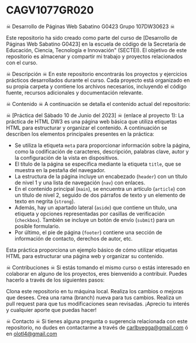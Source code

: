 # CAGV1077GR020
☠ Desarrollo de Páginas Web Sabatino G0423 Grupo 107DW30623 ☠

Este repositorio ha sido creado como parte del curso de [Desarrollo de Páginas Web Sabatino G0423] en la escuela de código de la Secretaría de Educación, Ciencia, Tecnología e Innovación" (SECTEI). El objetivo de este repositorio es almacenar y compartir mi trabajo y proyectos relacionados con el curso.

☠ Descripción ☠
En este repositorio encontrarás los proyectos y ejercicios prácticos desarrollados durante el curso. Cada proyecto está organizado en su propia carpeta y contiene los archivos necesarios, incluyendo el código fuente, recursos adicionales y documentación relevante.

☠ Contenido ☠
A continuación se detalla el contenido actual del repositorio:

☠ [Práctica del Sábado 10 de Junio del 2023] ☠ (enlace al proyecto 1): La práctica de HTML DW3 es una página web básica que utiliza etiquetas HTML para estructurar y organizar el contenido. A continuación se describen los elementos principales presentes en la práctica:

- Se utiliza la etiqueta `meta` para proporcionar información sobre la página, como la codificación de caracteres, descripción, palabras clave, autor y la configuración de la vista en dispositivos.
- El título de la página se especifica mediante la etiqueta `title`, que se muestra en la pestaña del navegador.
- La estructura de la página incluye un encabezado (`header`) con un título de nivel 1 y una lista de navegación (`nav`) con enlaces.
- En el contenido principal (`main`), se encuentra un artículo (`article`) con un título de nivel 2, seguido de dos párrafos de texto y un elemento de texto en negrita (`strong`).
- Además, hay un apartado lateral (`aside`) que contiene un título, una etiqueta y opciones representadas por casillas de verificación (`checkbox`). También se incluye un botón de envío (`submit`) para un posible formulario.
- Por último, el pie de página (`footer`) contiene una sección de información de contacto, derechos de autor, etc.

Esta práctica proporciona un ejemplo básico de cómo utilizar etiquetas HTML para estructurar una página web y organizar su contenido.

☠ Contribuciones ☠
Si estás tomando el mismo curso o estás interesado en colaborar en alguno de los proyectos, eres bienvenido a contribuir. Puedes hacerlo a través de los siguientes pasos:

Clona este repositorio en tu máquina local.
Realiza los cambios o mejoras que desees.
Crea una rama (branch) nueva para tus cambios.
Realiza un pull request para que tus modificaciones sean revisadas.
¡Aprecio tu interés y cualquier aporte que puedas hacer!

☠ Contacto ☠
Si tienes alguna pregunta o sugerencia relacionada con este repositorio, no dudes en contactarme a través de carlbvegga@gmail.com ó en olotl4@gmail.com

